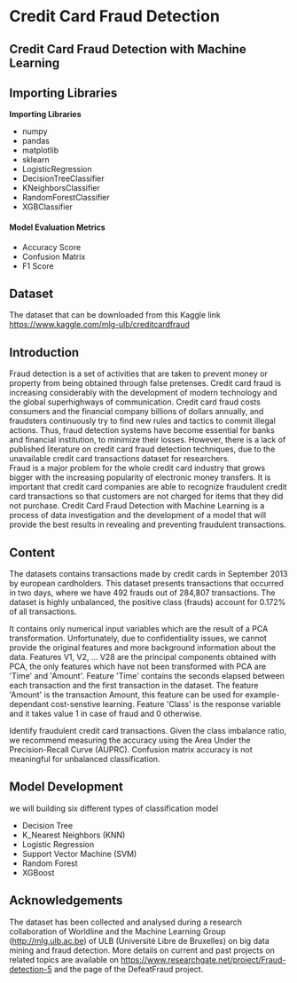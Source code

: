 # Credit Card Fraud Detection
## Credit Card Fraud Detection with Machine Learning
## Importing Libraries
**Importing Libraries**</br>
* numpy
* pandas
* matplotlib
* sklearn
* LogisticRegression
* DecisionTreeClassifier
* KNeighborsClassifier
* RandomForestClassifier
* XGBClassifier
#### Model Evaluation Metrics
* Accuracy Score
* Confusion Matrix
* F1 Score
## Dataset
The dataset that can be downloaded from this Kaggle link https://www.kaggle.com/mlg-ulb/creditcardfraud
## Introduction
Fraud detection is a set of activities that are taken to prevent money or property from being obtained through false pretenses.
Credit card fraud is increasing considerably with the development of modern technology and the global superhighways of communication. Credit card fraud costs consumers and the financial company billions of dollars annually, and fraudsters continuously try to find new rules and tactics to commit illegal actions. Thus, fraud detection systems have become essential for banks and financial institution, to minimize their losses. However, there is a lack of published literature on credit card fraud detection techniques, due to the unavailable credit card transactions dataset for researchers. </br>
Fraud is a major problem for the whole credit card industry that grows bigger with the increasing popularity of electronic money transfers. 
It is important that credit card companies are able to recognize fraudulent credit card transactions so that customers are not charged for items that they did not purchase. Credit Card Fraud Detection with Machine Learning is a process of data investigation and the development of a model that will provide the best results in revealing and preventing fraudulent transactions.

## Content
The datasets contains transactions made by credit cards in September 2013 by european cardholders.
This dataset presents transactions that occurred in two days, where we have 492 frauds out of 284,807 transactions. The dataset is highly unbalanced, the positive class (frauds) account for 0.172% of all transactions.

It contains only numerical input variables which are the result of a PCA transformation. Unfortunately, due to confidentiality issues, we cannot provide the original features and more background information about the data. Features V1, V2, … V28 are the principal components obtained with PCA, the only features which have not been transformed with PCA are 'Time' and 'Amount'. Feature 'Time' contains the seconds elapsed between each transaction and the first transaction in the dataset. The feature 'Amount' is the transaction Amount, this feature can be used for example-dependant cost-senstive learning. Feature 'Class' is the response variable and it takes value 1 in case of fraud and 0 otherwise.


Identify fraudulent credit card transactions.
Given the class imbalance ratio, we recommend measuring the accuracy using the Area Under the Precision-Recall Curve (AUPRC). Confusion matrix accuracy is not meaningful for unbalanced classification. 

## Model Development
we will building six different types of classification model
*   Decision Tree
*   K_Nearest Neighbors (KNN)
*   Logistic Regression
*   Support Vector Machine (SVM)
*   Random Forest
*   XGBoost

## Acknowledgements
The dataset has been collected and analysed during a research collaboration of Worldline and the Machine Learning Group (http://mlg.ulb.ac.be) of ULB (Université Libre de Bruxelles) on big data mining and fraud detection. More details on current and past projects on related topics are available on https://www.researchgate.net/project/Fraud-detection-5 and the page of the DefeatFraud project.
